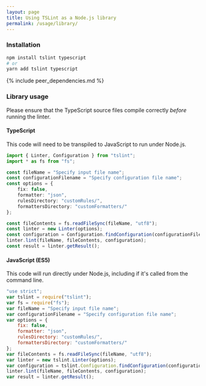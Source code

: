 ```yaml
---
layout: page
title: Using TSLint as a Node.js library
permalink: /usage/library/
---
```


### Installation

```sh
npm install tslint typescript
# or
yarn add tslint typescript
```

{% include peer_dependencies.md %}

### Library usage

Please ensure that the TypeScript source files compile correctly _before_ running the linter.

#### TypeScript

This code will need to be transpiled to JavaScript to run under Node.js.

```ts
import { Linter, Configuration } from "tslint";
import * as fs from "fs";

const fileName = "Specify input file name";
const configurationFilename = "Specify configuration file name";
const options = {
    fix: false,
    formatter: "json",
    rulesDirectory: "customRules/",
    formattersDirectory: "customFormatters/"
};

const fileContents = fs.readFileSync(fileName, "utf8");
const linter = new Linter(options);
const configuration = Configuration.findConfiguration(configurationFilename, fileName).results;
linter.lint(fileName, fileContents, configuration);
const result = linter.getResult();
```

#### JavaScript (ES5)

This code will run directly under Node.js, including if it's called from the command line.

```js
"use strict";
var tslint = require("tslint");
var fs = require("fs");
var fileName = "Specify input file name";
var configurationFilename = "Specify configuration file name";
var options = {
    fix: false,
    formatter: "json",
    rulesDirectory: "customRules/",
    formattersDirectory: "customFormatters/"
};
var fileContents = fs.readFileSync(fileName, "utf8");
var linter = new tslint.Linter(options);
var configuration = tslint.Configuration.findConfiguration(configurationFilename, fileName).results;
linter.lint(fileName, fileContents, configuration);
var result = linter.getResult();
```
